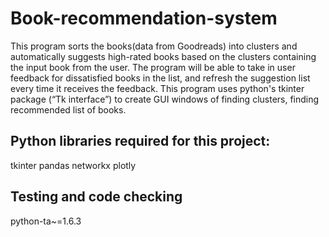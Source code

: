 # Book-recommendation-system
This program sorts the books(data from Goodreads) into clusters and automatically suggests high-rated books based on the clusters containing the input book
from the user. The program will be able to take in user feedback for dissatisfied books in the list, and refresh the suggestion list every time it receives the feedback. 
This program uses python's tkinter package (“Tk interface”) to create GUI windows of finding clusters, finding recommended list of books.

## Python libraries required for this project:
tkinter
pandas
networkx
plotly

## Testing and code checking
python-ta~=1.6.3


